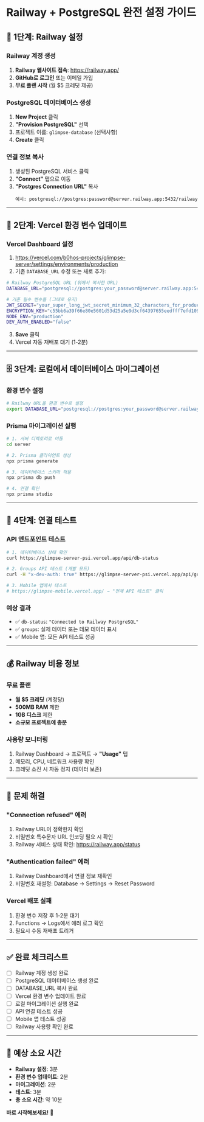 # Railway + PostgreSQL 완전 설정 가이드

## 🚄 1단계: Railway 설정

### Railway 계정 생성
1. **Railway 웹사이트 접속**: https://railway.app/
2. **GitHub로 로그인** 또는 이메일 가입
3. **무료 플랜 시작** (월 $5 크레딧 제공)

### PostgreSQL 데이터베이스 생성
1. **New Project** 클릭
2. **"Provision PostgreSQL"** 선택
3. 프로젝트 이름: `glimpse-database` (선택사항)
4. **Create** 클릭

### 연결 정보 복사
1. 생성된 PostgreSQL 서비스 클릭
2. **"Connect"** 탭으로 이동
3. **"Postgres Connection URL"** 복사
   ```
   예시: postgresql://postgres:password@server.railway.app:5432/railway
   ```

---

## 🔗 2단계: Vercel 환경 변수 업데이트

### Vercel Dashboard 설정
1. https://vercel.com/b0hos-projects/glimpse-server/settings/environments/production
2. 기존 `DATABASE_URL` 수정 또는 새로 추가:

```bash
# Railway PostgreSQL URL (위에서 복사한 URL)
DATABASE_URL="postgresql://postgres:your_password@server.railway.app:5432/railway"

# 기존 필수 변수들 (그대로 유지)
JWT_SECRET="your_super_long_jwt_secret_minimum_32_characters_for_production"
ENCRYPTION_KEY="c55bb6a39f66e80e5601d53d25a5e9d3cf64397655eedfff7efd10964db4246f"
NODE_ENV="production"
DEV_AUTH_ENABLED="false"
```

3. **Save** 클릭
4. Vercel 자동 재배포 대기 (1-2분)

---

## 🗄️ 3단계: 로컬에서 데이터베이스 마이그레이션

### 환경 변수 설정
```bash
# Railway URL을 환경 변수로 설정
export DATABASE_URL="postgresql://postgres:your_password@server.railway.app:5432/railway"
```

### Prisma 마이그레이션 실행
```bash
# 1. 서버 디렉토리로 이동
cd server

# 2. Prisma 클라이언트 생성
npx prisma generate

# 3. 데이터베이스 스키마 적용
npx prisma db push

# 4. 연결 확인
npx prisma studio
```

---

## 🧪 4단계: 연결 테스트

### API 엔드포인트 테스트
```bash
# 1. 데이터베이스 상태 확인
curl https://glimpse-server-psi.vercel.app/api/db-status

# 2. Groups API 테스트 (개발 모드)
curl -H "x-dev-auth: true" https://glimpse-server-psi.vercel.app/api/groups

# 3. Mobile 앱에서 테스트
# https://glimpse-mobile.vercel.app/ → "전체 API 테스트" 클릭
```

### 예상 결과
- ✅ `db-status`: `"Connected to Railway PostgreSQL"`
- ✅ `groups`: 실제 데이터 또는 데모 데이터 표시
- ✅ Mobile 앱: 모든 API 테스트 성공

---

## 💰 Railway 비용 정보

### 무료 플랜
- **월 $5 크레딧** (계정당)
- **500MB RAM** 제한
- **1GB 디스크** 제한
- **소규모 프로젝트에 충분**

### 사용량 모니터링
1. Railway Dashboard → 프로젝트 → **"Usage"** 탭
2. 메모리, CPU, 네트워크 사용량 확인
3. 크레딧 소진 시 자동 정지 (데이터 보존)

---

## 🔧 문제 해결

### "Connection refused" 에러
1. Railway URL이 정확한지 확인
2. 비밀번호 특수문자 URL 인코딩 필요 시 확인
3. Railway 서비스 상태 확인: https://railway.app/status

### "Authentication failed" 에러
1. Railway Dashboard에서 연결 정보 재확인
2. 비밀번호 재설정: Database → Settings → Reset Password

### Vercel 배포 실패
1. 환경 변수 저장 후 1-2분 대기
2. Functions → Logs에서 에러 로그 확인
3. 필요시 수동 재배포 트리거

---

## ✅ 완료 체크리스트

- [ ] Railway 계정 생성 완료
- [ ] PostgreSQL 데이터베이스 생성 완료
- [ ] DATABASE_URL 복사 완료
- [ ] Vercel 환경 변수 업데이트 완료
- [ ] 로컬 마이그레이션 실행 완료
- [ ] API 연결 테스트 성공
- [ ] Mobile 앱 테스트 성공
- [ ] Railway 사용량 확인 완료

---

## 🎯 예상 소요 시간
- **Railway 설정**: 3분
- **환경 변수 업데이트**: 2분  
- **마이그레이션**: 2분
- **테스트**: 3분
- **총 소요 시간**: 약 10분

**바로 시작해보세요!** 🚀